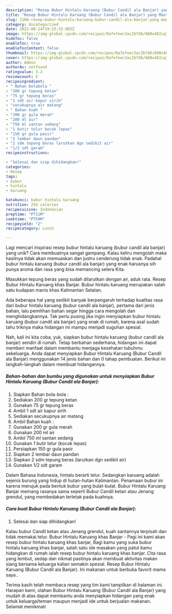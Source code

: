 ```yaml
---
description: "Resep Bubur Hintalu Karuang (Bubur Candil ala Banjar) yang Mantap"
title: "Resep Bubur Hintalu Karuang (Bubur Candil ala Banjar) yang Mantap"
slug: 1106-resep-bubur-hintalu-karuang-bubur-candil-ala-banjar-yang-mantap
category: Uncategorized
date: 2022-08-24T19:23:33.065Z
image: https://img-global.cpcdn.com/recipes/0a7efeec3ac2b7d6/680x482cq70/bubur-hintalu-karuang-bubur-candil-ala-banjar-foto-resep-utama.jpg
hideToc: false
enableToc: true
enableTocContent: false
thumbnail: https://img-global.cpcdn.com/recipes/0a7efeec3ac2b7d6/680x482cq70/bubur-hintalu-karuang-bubur-candil-ala-banjar-foto-resep-utama.jpg
cover: https://img-global.cpcdn.com/recipes/0a7efeec3ac2b7d6/680x482cq70/bubur-hintalu-karuang-bubur-candil-ala-banjar-foto-resep-utama.jpg
author: Admin
authorAv: notfound
ratingvalue: 3.2
reviewcount: 5
recipeingredient:
- " Bahan bolabola "
- "200 gr tepung ketan"
- "75 gr tepung beras"
- "1 sdt air kapur sirih"
- "secukupnya air matang"
- " Bahan kuah "
- "200 gr gula merah"
- "200 ml air"
- "750 ml santan sedang"
- "1 butir telur kocok lepas"
- "150 gr gula pasir"
- "2 lembar daun pandan"
- "2 sdm tepung beras larutkan dgn sedikit air"
- "1/2 sdt garam"
recipeinstructions:

- "Selesai dan siap dihidangkan!"
categories:
- Resep
tags:
- bubur
- hintalu
- karuang

katakunci: bubur hintalu karuang 
nutrition: 254 calories
recipecuisine: Indonesian
preptime: "PT11M"
cooktime: "PT59M"
recipeyield: "2"
recipecategory: Lunch

---
```





Lagi mencari inspirasi resep bubur hintalu karuang (bubur candil ala banjar) yang unik? Cara membuatnya sangat gampang. Kalau keliru mengolah maka hasilnya tidak akan memuaskan dan justru cenderung tidak enak. Padahal bubur hintalu karuang (bubur candil ala banjar) yang enak harusnya sih punya aroma dan rasa yang bisa memancing selera Kita.





Masukkan tepung beras yang sudah dilarutkan dengan air, aduk rata. Resep Bubur Hintalu Karuang khas Banjar. Bubur hintalu karuang merupakan salah satu kudapan manis khas Kalimantan Selatan.

Ada beberapa hal yang sedikit banyak berpengaruh terhadap kualitas rasa dari bubur hintalu karuang (bubur candil ala banjar), pertama dari jenis bahan, lalu pemilihan bahan segar hingga cara mengolah dan menghidangkannya. Tak perlu pusing jika ingin menyiapkan bubur hintalu karuang (bubur candil ala banjar) yang enak di rumah, karena asal sudah tahu triknya maka hidangan ini mampu menjadi suguhan spesial.






Nah, kali ini kita coba, yuk, siapkan bubur hintalu karuang (bubur candil ala banjar) sendiri di rumah. Tetap berbahan sederhana, hidangan ini dapat memberi manfaat dalam membantu menjaga kesehatan tubuhmu sekeluarga. Anda dapat menyiapkan Bubur Hintalu Karuang (Bubur Candil ala Banjar) menggunakan 14 jenis bahan dan 0 tahap pembuatan. Berikut ini langkah-langkah dalam membuat hidangannya.

<!--inarticleads1-->

##### Bahan-bahan dan bumbu yang digunakan untuk menyiapkan Bubur Hintalu Karuang (Bubur Candil ala Banjar):

1. Siapkan  Bahan bola-bola :
1. Sediakan 200 gr tepung ketan
1. Gunakan 75 gr tepung beras
1. Ambil 1 sdt air kapur sirih
1. Sediakan secukupnya air matang
1. Ambil  Bahan kuah :
1. Gunakan 200 gr gula merah
1. Gunakan 200 ml air
1. Ambil 750 ml santan sedang
1. Gunakan 1 butir telur (kocok lepas)
1. Persiapkan 150 gr gula pasir
1. Siapkan 2 lembar daun pandan
1. Siapkan 2 sdm tepung beras (larutkan dgn sedikit air)
1. Gunakan 1/2 sdt garam


Dalam Bahasa Indonesia, hintalu berarti telur. Sedangkan karuang adalah sejenis burung yang hidup di hutan-hutan Kalimantan. Penamaan bubur ini karena merujuk pada bentuk bubur yang bulat-bulat. Bubur Hintalu Karuang Banjar memang rasanya sama seperti Bubur Candil ketan atau Jenang grendul, yang membedakan terletak pada kuahnya. 

<!--inarticleads2-->

##### Cara buat Bubur Hintalu Karuang (Bubur Candil ala Banjar):


1. Selesai dan siap dihidangkan!

Kalau bubur Candil ketan atau Jenang grendul, kuah santannya terpisah dan tidak memakai telur. Bubur Hintalu Karuang khas Banjar - Pagi ini kami akan resep bubur hintalu karuang khas banjar, Bagi kamu yang suka bubur hintalu karuang khas banjar, salah satu ide masakan yang patut kamu hidangkan di rumah ialah resep bubur hintalu karuang khas banjar. Cita rasa yang lembut, sedap dan nikmat pastinya akan membuat aktivitas makan siang bersama keluarga kalian semakin spesial. Resep Bubur Hintalu Karuang (Bubur Candil ala Banjar). Ini makanan untuk berbuka favorit mama saya.. 

Terima kasih telah membaca resep yang tim kami tampilkan di halaman ini. Harapan kami, olahan Bubur Hintalu Karuang (Bubur Candil ala Banjar) yang mudah di atas dapat membantu anda menyiapkan hidangan yang enak untuk keluarga/teman maupun menjadi ide untuk berjualan makanan. Selamat menikmati
